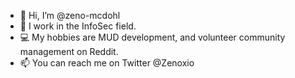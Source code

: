 - 👋 Hi, I’m @zeno-mcdohl
- 💼 I work in the InfoSec field.
- 💻 My hobbies are MUD development, and volunteer community management on Reddit.
- 📫 You can reach me on Twitter @Zenoxio

<!---
zeno-mcdohl/zeno-mcdohl is a ✨ special ✨ repository because its `README.md` (this file) appears on your GitHub profile.
You can click the Preview link to take a look at your changes.
--->
